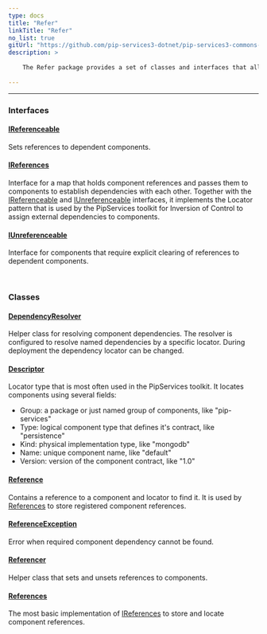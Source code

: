 ```yaml
---
type: docs
title: "Refer"
linkTitle: "Refer"
no_list: true
gitUrl: "https://github.com/pip-services3-dotnet/pip-services3-commons-dotnet"
description: >
    
    The Refer package provides a set of classes and interfaces that allows you to create, manage and resolve component dependencies that can be passed to other components to establish dependencies between them. 
   
---
```

---

<div class="module-body"> 

### Interfaces

#### [IReferenceable](ireferenceable)
Sets references to dependent components.

#### [IReferences](ireferences)
Interface for a map that holds component references and passes them to components
to establish dependencies with each other.
Together with the [IReferenceable](ireferenceable) and [IUnreferenceable](iunreferenceable) interfaces, it implements
the Locator pattern that is used by the PipServices toolkit for Inversion of Control
to assign external dependencies to components. 

#### [IUnreferenceable](iunreferenceable)
Interface for components that require explicit clearing of references to dependent components.

<br>

### Classes

#### [DependencyResolver](dependency_resolver)
Helper class for resolving component dependencies.
The resolver is configured to resolve named dependencies by a specific locator.
During deployment the dependency locator can be changed.

#### [Descriptor](descriptor)
Locator type that is most often used in the PipServices toolkit.
It locates components using several fields:
- Group: a package or just named group of components, like "pip-services"
- Type: logical component type that defines it's contract, like "persistence"
- Kind: physical implementation type, like "mongodb"
- Name: unique component name, like "default"
- Version: version of the component contract, like "1.0"

#### [Reference](reference)
Contains a reference to a component and locator to find it.
It is used by [References](references) to store registered component references.

#### [ReferenceException](reference_exception)
Error when required component dependency cannot be found.

#### [Referencer](referencer)
Helper class that sets and unsets references to components.

#### [References](references)
The most basic implementation of [IReferences](ireferences) to store and locate component references.

</div>
